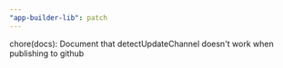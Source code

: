 ```yaml
---
"app-builder-lib": patch
---
```


chore(docs): Document that detectUpdateChannel doesn't work when publishing to github

